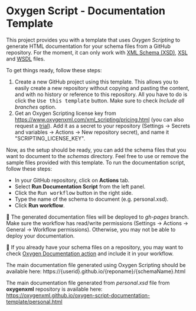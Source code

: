# Oxygen Script - Documentation Template
This project provides you with a template that uses <i>Oxygen Scripting</i> to generate HTML documentation for your schema files from a GitHub repository.
For the moment, it can only work with [XML Schema (XSD)](https://www.oxygenxml.com/xml_editor/xml_schema_documentation.html), [XSL](https://www.oxygenxml.com/xml_editor/xml_schema_documentation.html) and [WSDL](https://www.oxygenxml.com/xml_editor/xml_schema_documentation.html) files.

To get things ready, follow these steps:
1. Create a new GitHub project using this template. This allows you to easily create a new repository without copying and pasting the content, and with no history or reference to this repository.
   All you have to do is click the <kbd>Use this template</kbd> button. Make sure to check <i>Include all branches</i> option.
2. Get an Oxygen Scripting license key from https://www.oxygenxml.com/xml_scripting/pricing.html (you can also request a [trial](https://www.oxygenxml.com/xml_scripting/register.html)). Add it as a secret to your repository (Settings &#8594; Secrets and variables &#8594; Actions &#8594; New repository secret), and name it "SCRIPTING_LICENSE_KEY".

Now, as the setup should be ready, you can add the schema files that you want to document to the <i>schemas</i> directory.
Feel free to use or remove the sample files provided with this template. To run the documentation script, follow these steps:
- In your GitHub repository, click on <b>Actions</b> tab.
- Select <b>Run Documentation Script</b> from the left panel.
- Click the <kbd>Run workflow</kbd> button in the right side.
- Type the name of the schema to document (e.g. personal.xsd).
- Click <b>Run workflow</b>.

📝 The generated documentation files will be deployed to <i>gh-pages</i> branch. Make sure the workflow has read/write permissions (Settings &#8594; Actions &#8594; General &#8594; Workflow permissions). Otherwise, you may not be able to deploy your documentation.

👀 If you already have your schema files on a repository, you may want to check [Oxygen Documentation action](https://github.com/marketplace/actions/oxygen-script-documentation-action) and include it in your workflow.

The main documentation file generated using Oxygen Scripting should be available here:
https://{userid}.github.io/{reponame}/{schemaName}.html

The main documentation file generated from <i>personal.xsd</i> file from <b>oxygenxml</b> repository is available here:
https://oxygenxml.github.io/oxygen-script-documentation-template/personal.html
